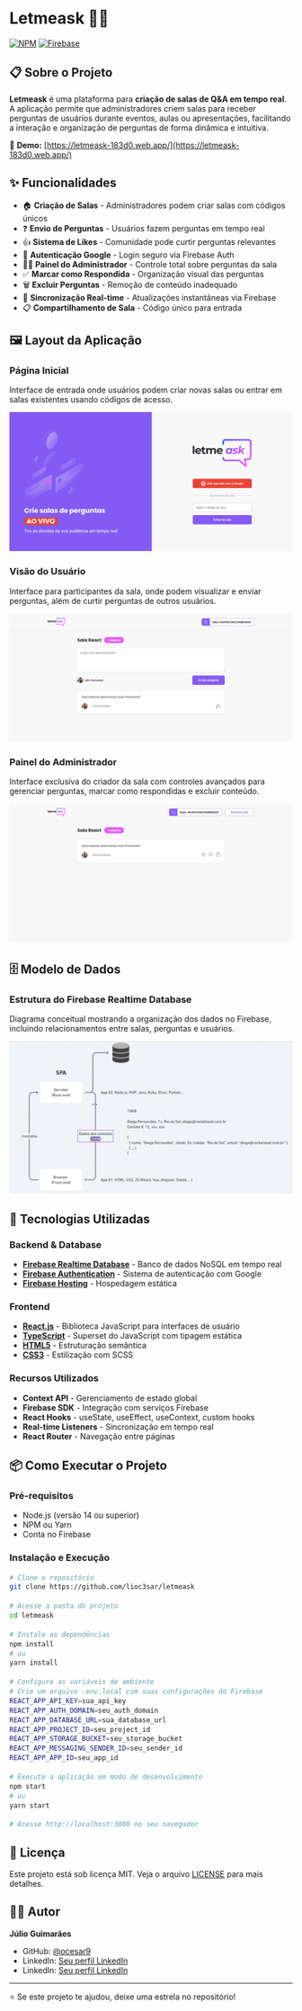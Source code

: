 # Letmeask 🙋‍♀️

[![NPM](https://img.shields.io/npm/l/react)](https://github.com/lioc3sar/letmeask/blob/master/LICENSE)
[![Firebase](https://img.shields.io/badge/Firebase-hosting-orange)](https://letmeask-183d0.web.app/)

## 📋 Sobre o Projeto

**Letmeask** é uma plataforma para **criação de salas de Q&A em tempo real**. A aplicação permite que administradores criem salas para receber perguntas de usuários durante eventos, aulas ou apresentações, facilitando a interação e organização de perguntas de forma dinâmica e intuitiva.

🔗 **Demo:** [https://letmeask-183d0.web.app/](https://letmeask-183d0.web.app/)

## ✨ Funcionalidades

- 🏠 **Criação de Salas** - Administradores podem criar salas com códigos únicos
- ❓ **Envio de Perguntas** - Usuários fazem perguntas em tempo real
- 👍 **Sistema de Likes** - Comunidade pode curtir perguntas relevantes
- 🔐 **Autenticação Google** - Login seguro via Firebase Auth
- 👨‍💼 **Painel do Administrador** - Controle total sobre perguntas da sala
- ✅ **Marcar como Respondida** - Organização visual das perguntas
- 🗑️ **Excluir Perguntas** - Remoção de conteúdo inadequado
- 📱 **Sincronização Real-time** - Atualizações instantâneas via Firebase
- 📋 **Compartilhamento de Sala** - Código único para entrada

## 🖼️ Layout da Aplicação

### Página Inicial
Interface de entrada onde usuários podem criar novas salas ou entrar em salas existentes usando códigos de acesso.

![Página Inicial](https://github.com/lioc3sar/letmeask/blob/master/images/Home.png)

### Visão do Usuário
Interface para participantes da sala, onde podem visualizar e enviar perguntas, além de curtir perguntas de outros usuários.

![Visão do Usuário](https://github.com/lioc3sar/letmeask/blob/master/images/User.png)

### Painel do Administrador
Interface exclusiva do criador da sala com controles avançados para gerenciar perguntas, marcar como respondidas e excluir conteúdo.

![Painel do Administrador](https://github.com/lioc3sar/letmeask/blob/master/images/Admin.png)

## 🗄️ Modelo de Dados

### Estrutura do Firebase Realtime Database
Diagrama conceitual mostrando a organização dos dados no Firebase, incluindo relacionamentos entre salas, perguntas e usuários.

![Modelo Conceitual](https://github.com/lioc3sar/letmeask/blob/master/images/modelo-relacional.png)

## 🚀 Tecnologias Utilizadas

### Backend & Database
- **[Firebase Realtime Database](https://firebase.google.com/docs/database)** - Banco de dados NoSQL em tempo real
- **[Firebase Authentication](https://firebase.google.com/docs/auth)** - Sistema de autenticação com Google
- **[Firebase Hosting](https://firebase.google.com/docs/hosting)** - Hospedagem estática

### Frontend
- **[React.js](https://reactjs.org/)** - Biblioteca JavaScript para interfaces de usuário
- **[TypeScript](https://www.typescriptlang.org/)** - Superset do JavaScript com tipagem estática
- **[HTML5](https://developer.mozilla.org/pt-BR/docs/Web/HTML)** - Estruturação semântica
- **[CSS3](https://developer.mozilla.org/pt-BR/docs/Web/CSS)** - Estilização com SCSS

### Recursos Utilizados
- **Context API** - Gerenciamento de estado global
- **Firebase SDK** - Integração com serviços Firebase
- **React Hooks** - useState, useEffect, useContext, custom hooks
- **Real-time Listeners** - Sincronização em tempo real
- **React Router** - Navegação entre páginas

## 📦 Como Executar o Projeto

### Pré-requisitos
- Node.js (versão 14 ou superior)
- NPM ou Yarn
- Conta no Firebase

### Instalação e Execução
```bash
# Clone o repositório
git clone https://github.com/lioc3sar/letmeask

# Acesse a pasta do projeto
cd letmeask

# Instale as dependências
npm install
# ou
yarn install

# Configure as variáveis de ambiente
# Crie um arquivo .env.local com suas configurações do Firebase
REACT_APP_API_KEY=sua_api_key
REACT_APP_AUTH_DOMAIN=seu_auth_domain
REACT_APP_DATABASE_URL=sua_database_url
REACT_APP_PROJECT_ID=seu_project_id
REACT_APP_STORAGE_BUCKET=seu_storage_bucket
REACT_APP_MESSAGING_SENDER_ID=seu_sender_id
REACT_APP_APP_ID=seu_app_id

# Execute a aplicação em modo de desenvolvimento
npm start
# ou
yarn start

# Acesse http://localhost:3000 no seu navegador
```

## 📄 Licença

Este projeto está sob licença MIT. Veja o arquivo [LICENSE](https://github.com/lioc3sar/letmeask/blob/master/LICENSE) para mais detalhes.

## 👨‍💻 Autor

**Júlio Guimarães**
- GitHub: [@ocesar9](https://github.com/ocesar9)
- LinkedIn: [Seu perfil LinkedIn](https://www.linkedin.com/in/j%C3%BAlio-guimar%C3%A3es-183110162/)
- LinkedIn: [Seu perfil LinkedIn](https://linkedin.com/in/seu-perfil)

---

⭐ Se este projeto te ajudou, deixe uma estrela no repositório!
